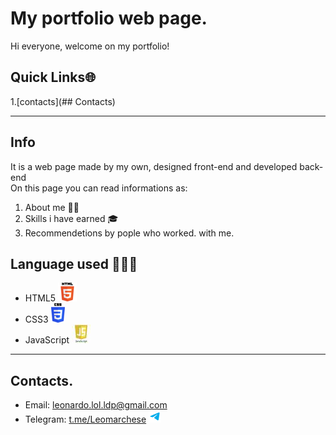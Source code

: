 
# My portfolio web page. 
Hi everyone, welcome on my portfolio! 
## Quick Links🌐  
1.[contacts](## Contacts)
****
## Info
It is a web page made by my own, designed front-end and developed back-end  
On this page you can read informations as:  
1. About me 👦🏻  
2. Skills i have earned 🎓  
3. Recommendetions by pople who worked.  with me. 
## Language used 👨🏻‍💻  
* HTML5 ![html5](readme_images/Smallhtml5.png "logo")  
* CSS3 ![css3](readme_images/SmallCSS3.png "logo")   
* JavaScript ![js](readme_images/Smalljs.jpeg "logo")
***
## Contacts.
* Email: [leonardo.lol.ldp@gmail.com](mailto:@gmail.com,leonardo.lol.ldp@gmail.com)   
* Telegram: [t.me/Leomarchese](https://t.me/Leomarchese) ![telegram](readme_images/telegram-logo.png)  


